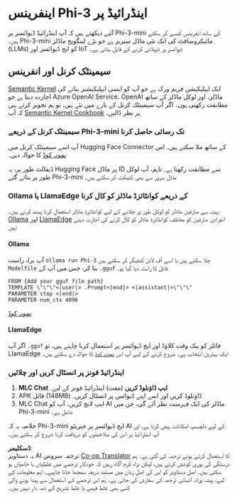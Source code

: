 <!--
CO_OP_TRANSLATOR_METADATA:
{
  "original_hash": "b909b4ac6465d33e81adb17df38deef3",
  "translation_date": "2025-04-03T06:49:00+00:00",
  "source_file": "md\\01.Introduction\\03\\Android_Inference.md",
  "language_code": "ur"
}
-->
# **اینفرینس Phi-3 اینڈرائیڈ پر**

آئیے دیکھتے ہیں کہ آپ اینڈرائیڈ ڈیوائسز پر Phi-3-mini کے ساتھ انفرینس کیسے کر سکتے ہیں۔ Phi-3-mini مائیکروسافٹ کی ایک نئی ماڈل سیریز ہے جو بڑے لینگویج ماڈلز (LLMs) کو ایج ڈیوائسز اور IoT ڈیوائسز پر ڈیپلائی کرنے کے قابل بناتی ہے۔

## سیمینٹک کرنل اور انفرینس

[Semantic Kernel](https://github.com/microsoft/semantic-kernel) ایک ایپلیکیشن فریم ورک ہے جو آپ کو ایسی ایپلیکیشنز بنانے کی اجازت دیتا ہے جو Azure OpenAI Service، OpenAI ماڈلز، اور لوکل ماڈلز کے ساتھ مطابقت رکھتی ہوں۔ اگر آپ سیمینٹک کرنل کے بارے میں نئے ہیں، تو ہم تجویز کرتے ہیں کہ آپ [Semantic Kernel Cookbook](https://github.com/microsoft/SemanticKernelCookBook?WT.mc_id=aiml-138114-kinfeylo) پر نظر ڈالیں۔

### سیمینٹک کرنل کے ذریعے Phi-3-mini تک رسائی حاصل کرنا

آپ اسے سیمینٹک کرنل میں Hugging Face Connector کے ساتھ ملا سکتے ہیں۔ اس [نمونہ کوڈ](https://github.com/Azure-Samples/Phi-3MiniSamples/tree/main/semantickernel?WT.mc_id=aiml-138114-kinfeylo) کا حوالہ دیں۔

ڈیفالٹ طور پر، یہ Hugging Face پر ماڈل ID سے مطابقت رکھتا ہے۔ تاہم، آپ لوکل طور پر بنائے گئے Phi-3-mini ماڈل سرور سے بھی کنیکٹ کر سکتے ہیں۔

### Ollama یا LlamaEdge کے ذریعے کوانٹائزڈ ماڈلز کو کال کرنا

بہت سے صارفین ماڈلز کو لوکل طور پر چلانے کے لیے کوانٹائزڈ ماڈلز استعمال کرنا پسند کرتے ہیں۔ [Ollama](https://ollama.com/) اور [LlamaEdge](https://llamaedge.com) انفرادی صارفین کو مختلف کوانٹائزڈ ماڈلز کو کال کرنے کی اجازت دیتے ہیں:

#### Ollama

آپ براہ راست `ollama run Phi-3` چلا سکتے ہیں یا اسے آف لائن کنفیگر کر سکتے ہیں `Modelfile` بنا کر، جس میں آپ کے `.gguf` فائل کا راستہ دیا گیا ہو۔

```gguf
FROM {Add your gguf file path}
TEMPLATE \"\"\"<|user|> .Prompt<|end|> <|assistant|>\"\"\"
PARAMETER stop <|end|>
PARAMETER num_ctx 4096
```

[نمونہ کوڈ](https://github.com/Azure-Samples/Phi-3MiniSamples/tree/main/ollama?WT.mc_id=aiml-138114-kinfeylo)

#### LlamaEdge

اگر آپ `.gguf` فائلز کو بیک وقت کلاؤڈ اور ایج ڈیوائسز پر استعمال کرنا چاہتے ہیں، تو LlamaEdge ایک بہترین انتخاب ہے۔ شروع کرنے کے لیے آپ اس [نمونہ کوڈ](https://github.com/Azure-Samples/Phi-3MiniSamples/tree/main/wasm?WT.mc_id=aiml-138114-kinfeylo) کا حوالہ دے سکتے ہیں۔

### اینڈرائیڈ فونز پر انسٹال کریں اور چلائیں

1. **MLC Chat ایپ ڈاؤنلوڈ کریں** (مفت) اینڈرائیڈ فونز کے لیے۔
2. APK فائل (148MB) ڈاؤنلوڈ کریں اور اسے اپنے ڈیوائس پر انسٹال کریں۔
3. MLC Chat ایپ لانچ کریں۔ آپ کو AI ماڈلز کی ایک فہرست نظر آئے گی، جن میں Phi-3-mini شامل ہے۔

خلاصہ یہ کہ Phi-3-mini ایج ڈیوائسز پر جنریٹو AI کے لیے دلچسپ امکانات پیش کرتا ہے، اور آپ اینڈرائیڈ پر اس کی صلاحیتوں کو دریافت کرنا شروع کر سکتے ہیں۔

**ڈسکلیمر**:  
یہ دستاویز AI ترجمہ سروس [Co-op Translator](https://github.com/Azure/co-op-translator) کا استعمال کرتے ہوئے ترجمہ کی گئی ہے۔ ہم درستگی کی پوری کوشش کرتے ہیں، لیکن براہ کرم آگاہ رہیں کہ خودکار ترجمے میں غلطیاں یا خامیاں ہو سکتی ہیں۔ اصل دستاویز کو اس کی اصل زبان میں مستند ذریعہ سمجھا جانا چاہیے۔ اہم معلومات کے لیے، پیشہ ورانہ انسانی ترجمہ کی سفارش کی جاتی ہے۔ ہم اس ترجمے کے استعمال سے پیدا ہونے والی کسی بھی غلط فہمی یا غلط تشریح کے ذمہ دار نہیں ہیں۔